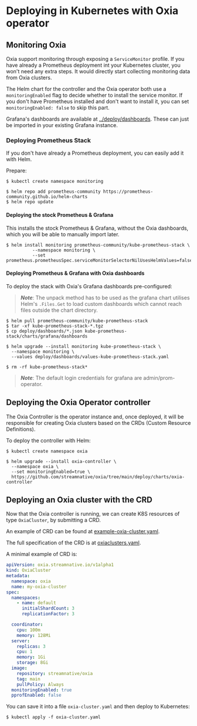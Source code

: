 
# Deploying in Kubernetes with Oxia operator 


## Monitoring Oxia

Oxia support monitoring through exposing a `ServiceMonitor` profile. If you have already a Prometheus deployment 
int your Kubernetes cluster, you won't need any extra steps. It would directly start collecting monitoring data
from Oxia clusters.

The Helm chart for the controller and the Oxia operator both use a `monitoringEnabled` flag to decide whether to 
install the service monitor. If you don't have Prometheus installed and don't want to install it, you can set
`monitoringEnabled: false` to skip this part.

Grafana's dashboards are available at [../deploy/dashboards](). These can just be imported in your existing Grafana
instance.

### Deploying Prometheus Stack

If you don't have already a Prometheus deployment, you can easily add it with Helm.

Prepare:

```shell
$ kubectl create namespace monitoring

$ helm repo add prometheus-community https://prometheus-community.github.io/helm-charts
$ helm repo update
```

#### Deploying the stock Prometheus & Grafana

This installs the stock Prometheus & Grafana, without the Oxia dashboards, which you will be able to manually 
import later.


```shell
$ helm install monitoring prometheus-community/kube-prometheus-stack \
          --namespace monitoring \
          --set prometheus.prometheusSpec.serviceMonitorSelectorNilUsesHelmValues=false
```

#### Deploying Prometheus & Grafana with Oxia dashboards

To deploy the stack with Oxia's Grafana dashboards pre-configured:

> ***Note***: The unpack method has to be used as the grafana chart utilises Helm's `.Files.Get` to load custom dashboards
which cannot reach files outside the chart directory.

```shell
$ helm pull prometheus-community/kube-prometheus-stack
$ tar -xf kube-prometheus-stack-*.tgz
$ cp deploy/dashboards/*.json kube-prometheus-stack/charts/grafana/dashboards

$ helm upgrade --install monitoring kube-prometheus-stack \
  --namespace monitoring \
  --values deploy/dashboards/values-kube-prometheus-stack.yaml

$ rm -rf kube-prometheus-stack*
```

> ***Note***:  The default login credentials for grafana are admin/prom-operator.

## Deploying the Oxia Operator controller

The Oxia Controller is the operator instance and, once deployed, it will be responsible for creating Oxia clusters
based on the CRDs (Custom Resource Definitions).

To deploy the controller with Helm: 

```shell
$ kubectl create namespace oxia

$ helm upgrade --install oxia-controller \
  --namespace oxia \
  --set monitoringEnabled=true \
  https://github.com/streamnative/oxia/tree/main/deploy/charts/oxia-controller
```


## Deploying an Oxia cluster with the CRD

Now that the Oxia controller is running, we can create K8S resources of type `OxiaCluster`, by submitting a CRD.

An example of CRD can be found at [example-oxia-cluster.yaml](../deploy/examples/example-oxia-cluster.yaml).

The full specification of the CRD is at [oxiaclusters.yaml](../deploy/crds/oxiaclusters.yaml).

A minimal example of CRD is: 

```yaml
apiVersion: oxia.streamnative.io/v1alpha1
kind: OxiaCluster
metadata:
  namespace: oxia
  name: my-oxia-cluster
spec:
  namespaces:
    - name: default
      initialShardCount: 3
      replicationFactor: 3

  coordinator:
    cpu: 100m
    memory: 128Mi
  server:
    replicas: 3
    cpu: 1
    memory: 1Gi
    storage: 8Gi
  image:
    repository: streamnative/oxia
    tag: main
    pullPolicy: Always
  monitoringEnabled: true
  pprofEnabled: false
```

You can save it into a file `oxia-cluster.yaml` and then deploy to Kubernetes:

```shell
$ kubectl apply -f oxia-cluster.yaml
```